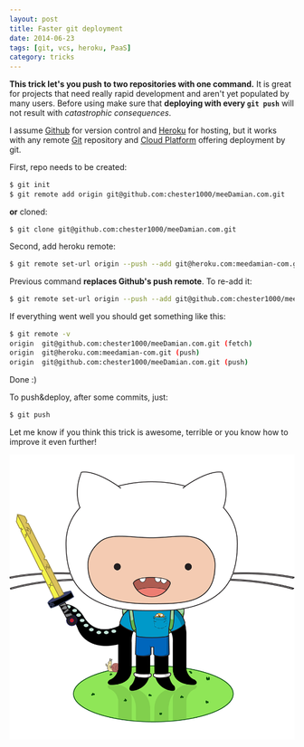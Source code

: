 ```yaml
---
layout: post
title: Faster git deployment
date: 2014-06-23
tags: [git, vcs, heroku, PaaS]
category: tricks
---
```


**This trick let's you push to two repositories with one command.** It is great for projects that need really rapid development and aren't yet populated by many users. Before using make sure that **deploying with every `git push`** will not result with _catastrophic consequences_.

I assume [Github](http://github.com) for version control and [Heroku](http://heroku.com) for hosting, but it works with any remote [Git](http://git-scm.com/) repository and [Cloud Platform](http://www.tomsitpro.com/articles/paas-providers,1-1517.html) offering deployment by git.

First, repo needs to be created:

```bash
$ git init
$ git remote add origin git@github.com:chester1000/meeDamian.com.git
```

**or** cloned:

```
$ git clone git@github.com:chester1000/meeDamian.com.git
```

Second, add heroku remote:

```bash
$ git remote set-url origin --push --add git@heroku.com:meedamian-com.git
```

Previous command **replaces Github's push remote**. To re-add it:

```bash
$ git remote set-url origin --push --add git@github.com:chester1000/meeDamian.com.git
```

If everything went well you should get something like this:

```bash
$ git remote -v
origin  git@github.com:chester1000/meeDamian.com.git (fetch)
origin  git@heroku.com:meedamian-com.git (push)
origin  git@github.com:chester1000/meeDamian.com.git (push)

```

Done :)

To push&deploy, after some commits, just:

```bash
$ git push
```

Let me know if you think this trick is awesome, terrible or you know how to improve it even further!

![Just a random Octocat image](/images/octocat_adventure-cat.png)
